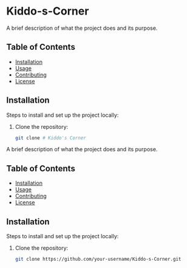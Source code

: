 ﻿# Kiddo-s-Corner
 

A brief description of what the project does and its purpose.

## Table of Contents
- [Installation](#installation)
- [Usage](#usage)
- [Contributing](#contributing)
- [License](#license)

## Installation

Steps to install and set up the project locally:

1. Clone the repository:
   ```bash
   git clone # Kiddo's Corner

A brief description of what the project does and its purpose.

## Table of Contents
- [Installation](#installation)
- [Usage](#usage)
- [Contributing](#contributing)
- [License](#license)

## Installation

Steps to install and set up the project locally:

1. Clone the repository:
   ```bash
   git clone https://github.com/your-username/Kiddo-s-Corner.git


